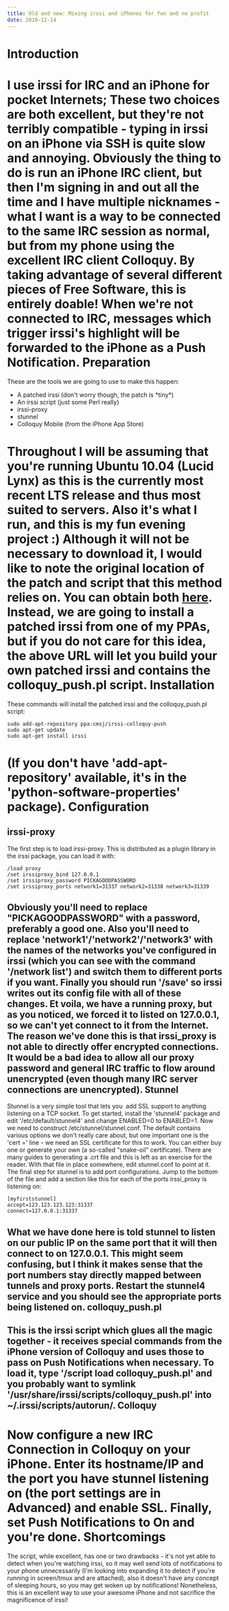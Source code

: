 ```yaml
---
title: Old and new: Mixing irssi and iPhones for fun and no profit
date: 2010-12-14
---
```


Introduction
============

I use irssi for IRC and an iPhone for pocket Internets; These two choices are both excellent, but they're not terribly compatible - typing in irssi on an iPhone via SSH is quite slow and annoying.
Obviously the thing to do is run an iPhone IRC client, but then I'm signing in and out all the time and I have multiple nicknames - what I want is a way to be connected to the same IRC session as normal, but from my phone using the excellent IRC client Colloquy. By taking advantage of several different pieces of Free Software, this is entirely doable! When we're not connected to IRC, messages which trigger irssi's highlight will be forwarded to the iPhone as a Push Notification.
Preparation
===========

These are the tools we are going to use to make this happen:
-   A patched irssi (don't worry though, the patch is \*tiny\*)
-   An irssi script (just some Perl really)
-   irssi-proxy
-   stunnel
-   Colloquy Mobile (from the iPhone App Store)

Throughout I will be assuming that you're running Ubuntu 10.04 (Lucid Lynx) as this is the currently most recent LTS release and thus most suited to servers. Also it's what I run, and this is my fun evening project :)
Although it will not be necessary to download it, I would like to note the original location of the patch and script that this method relies on. You can obtain both [here](http://static.ssji.net/colloquy_push.pl.txt "Colloquy Push script").
Instead, we are going to install a patched irssi from one of my PPAs, but if you do not care for this idea, the above URL will let you build your own patched irssi and contains the colloquy\_push.pl script.
Installation
============

These commands will install the patched irssi and the colloquy\_push.pl script:
```
sudo add-apt-repository ppa:cmsj/irssi-colloquy-push
sudo apt-get update
sudo apt-get install irssi
```

(If you don't have 'add-apt-repository' available, it's in the 'python-software-properties' package).
Configuration
=============

irssi-proxy
-----------

The first step is to load irssi-proxy. This is distributed as a plugin library in the irssi package, you can load it with:
```
/load proxy
/set irssiproxy_bind 127.0.0.1
/set irssiproxy_password PICKAGOODPASSWORD
/set irssiproxy_ports network1=31337 network2=31338 network3=31339
```

Obviously you'll need to replace "PICKAGOODPASSWORD" with a password, preferably a good one. Also you'll need to replace 'network1'/'network2'/'network3' with the names of the networks you've configured in irssi (which you can see with the command '/network list') and switch them to different ports if you want.
Finally you should run '/save' so irssi writes out its config file with all of these changes. Et voila, we have a running proxy, but as you noticed, we forced it to listed on 127.0.0.1, so we can't yet connect to it from the Internet. The reason we've done this is that irssi\_proxy is not able to directly offer encrypted connections. It would be a bad idea to allow all our proxy password and general IRC traffic to flow around unencrypted (even though many IRC server connections are unencrypted).
Stunnel
-------

Stunnel is a very simple tool that lets you  add SSL support to anything listening on a TCP socket. To get started, install the 'stunnel4' package and edit '/etc/default/stunnel4' and change ENABLED=0 to ENABLED=1.
Now we need to construct /etc/stunnel/stunnel.conf. The default contains various options we don't really care about, but one important one is the 'cert =' line - we need an SSL certificate for this to work. You can either buy one or generate your own (a so-called "snake-oil" certificate). There are many guides to generating a .crt file and this is left as an exercise for the reader. With that file in place somewhere, edit stunnel.conf to point at it.
The final step for stunnel is to add port configurations. Jump to the bottom of the file and add a section like this for each of the ports irssi\_proxy is listening on:
```
[myfirststunnel]
accept=123.123.123.123:31337
connect=127.0.0.1:31337
```

What we have done here is told stunnel to listen on our public IP on the same port that it will then connect to on 127.0.0.1. This might seem confusing, but I think it makes sense that the port numbers stay directly mapped between tunnels and proxy ports. Restart the stunnel4 service and you should see the appropriate ports being listened on.
colloquy\_push.pl
-----------------

This is the irssi script which glues all the magic together - it receives special commands from the iPhone version of Colloquy and uses those to pass on Push Notifications when necessary. To load it, type '/script load colloquy\_push.pl' and you probably want to symlink '/usr/share/irssi/scripts/colloquy\_push.pl' into ~/.irssi/scripts/autorun/.
Colloquy
--------

Now configure a new IRC Connection in Colloquy on your iPhone. Enter its hostname/IP and the port you have stunnel listening on (the port settings are in Advanced) and enable SSL. Finally, set Push Notifications to On and you're done.
Shortcomings
============

The script, while excellent, has one or two drawbacks - it's not yet able to detect when you're watching irssi, so it may well send lots of notifications to your phone unnecessarily (I'm looking into expanding it to detect if you're running in screen/tmux and are attached), also it doesn't have any concept of sleeping hours, so you may get woken up by notifications! Nonetheless, this is an excellent way to use your awesome iPhone and not sacrifice the magnificence of irssi!
